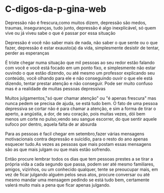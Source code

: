# C-digos-da-p-gina-web
<!DOCTYPE html>
<html>
<head>
<title>DEPRESSÃO</title>
<body>
<p>Depressão não é frescura,como muitos dizem, depressão 
são medos, traumas, inseguranças, tudo junto, depressão 
é algo inexplicável, só quem vive ou já viveu sabe o
 que é passar por essa situação</p>
<p>Depressão é você não saber mais de nada,
não saber o que sente ou o que fazer, depressão é estar
exausto(a) da vida, simplesmente desistir de tentar,
perder as esperanças</p>
<p>É triste chegar numa situação que mil pessoas ao seu
redor estão falando com você e você está focado em um
ponto fixo, e simplesmente não estar ouvindo o que
estão dizendo, ou até mesmo um professor explicando
seu conteúdo, você olhando para ele e não conseguindo
ouvir o que ele está dizendo, tentar prestar atenção 
e não conseguir. Pode ser muito confuso mas é a
realidade de muitas pessoas depressivas</p>
<p>Muitos julgamentos,"só quer chamar
atenção" ou "é apenas frescura" mas nunca pedem
se precisa de ajuda, se está tudo bem. O fato de uma
pessoa depressiva se cortar não é para chamar a atenção,
e sim a forma de tirar o aperto, a angústia, a
dor, de seu coração, pois muitas vezes, dói bem
menos um corte no pulso,vendo seu sangue escorrer,
do que sentir aquele sufoco por dentro, aquela
falta de ar absurda</p>
<p>Para as pessoas é facil chegar em setembro,fazer
 várias mensagens motivacionais contra depressão 
 e suicídio, para o resto do ano apenas esquecer
 tudo.As vezes as pessoas que mais postam essas 
 mensagens são as que mais julgam ou que mais estão
 sofrendo.</p>
 <p>Então procure lembrar todos os dias que tem pessoas 
 prestes a se tirar a própria vida a cada segundo que 
 passa, podem ser até mesmo familiares, amigos,
 vizinhos, ou um conhecido qualquer, tente se preoucupar
 mais, em vez de ficar julgando alguém pelos seus atos,
 procure conversar ou até mesmo mandar uma mensagem 
 pedindo se está tudo bem, certamente valerá muito 
 mais a pena que ficar apenas julgando.</p> 
 <img src:"/tmp/guest-6yccic/Área de Trabalho/meuzapzap14151119022458FB498D3A889F41AC87EB859E9A3F6AC6.jpeg" alt: "pessoa depressiva" title: "Depressão"/>
